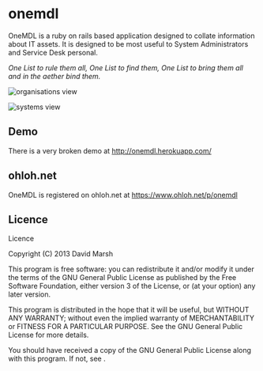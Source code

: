 # onemdl

OneMDL is a ruby on rails based application designed to collate information about IT assets. It is designed to be most useful to System Administrators and Service Desk personal.

_One List to rule them all, One List to find them, One List to bring them all and in the aether bind them._

![organisations view](https://raw.github.com/rdmarsh/onemdl/gh-pages/images/onemdl_organisations.png)

![systems view](https://raw.github.com/rdmarsh/onemdl/gh-pages/images/onemdl_systems.png)

## Demo

There is a very broken demo at http://onemdl.herokuapp.com/

## ohloh.net

OneMDL is registered on ohloh.net at https://www.ohloh.net/p/onemdl

## Licence

Licence

Copyright (C) 2013 David Marsh

This program is free software: you can redistribute it and/or modify it under the terms of the GNU General Public License as published by the Free Software Foundation, either version 3 of the License, or (at your option) any later version.

This program is distributed in the hope that it will be useful, but WITHOUT ANY WARRANTY; without even the implied warranty of MERCHANTABILITY or FITNESS FOR A PARTICULAR PURPOSE. See the GNU General Public License for more details.

You should have received a copy of the GNU General Public License along with this program. If not, see .

